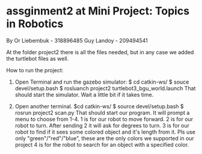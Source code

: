 # assginment2 at Mini Project: Topics in Robotics

By Or Liebembuk - 318896485
Guy Landoy  - 209494541

At the folder project2 there is all the files needed, but in any case we added the turtlebot files as well.

How to run the project:

1. Open Terminal and run the gazebo simulator:
$ cd catkin-ws/
$ souce devel/setup.bash
$ rosluanch project2 turtlebot3_bgu_world.launch
That should start the simulator. Wait a little bit if it takes time.

2. Open another terminal. 
$cd catkin-ws/
$ source devel/setup.bash
$ rosrun project2 scan.py
That should start our program. It will prompt a menu to choose from 1-4.
1 is for our robot to move forward.
2 is for our robot to turn. After sending 2 it will ask for degrees to turn.
3 is for our robot to find if it sees some colored object and it's length from it. 
Pls use only "green"/"red"/"blue", these are the only colors we supported in our project
4 is for the robot to search for an object with a specified color.



